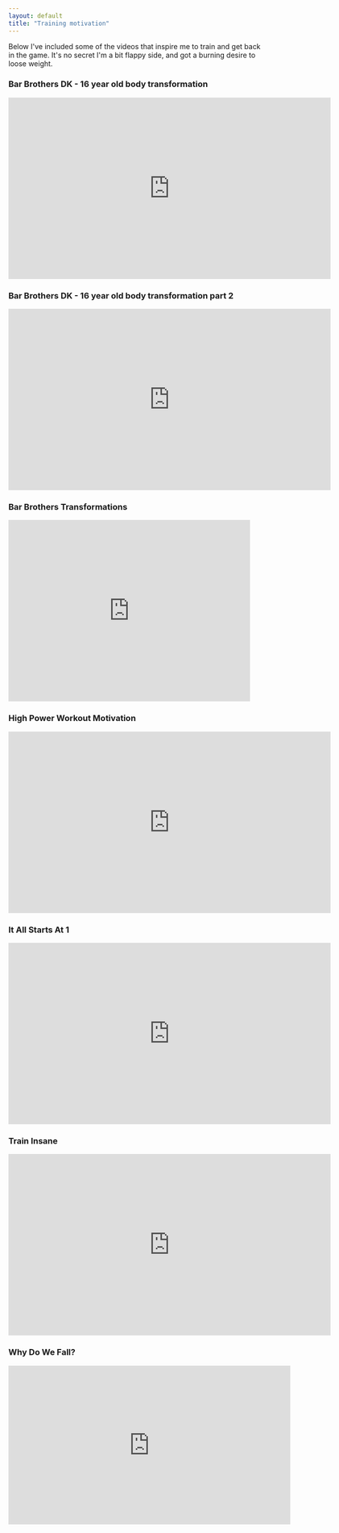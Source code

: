 ```yaml
---
layout: default
title: "Training motivation"
---
```


Below I've included some of the videos that inspire me to train and get back
in the game. It's no secret I'm a bit flappy side, and got a burning desire
to loose weight.

### Bar Brothers DK - 16 year old body transformation
<iframe width="640" height="360" src="https://www.youtube.com/embed/nqbFPN0SkLI?rel=0" frameborder="0" allowfullscreen></iframe>

### Bar Brothers DK - 16 year old body transformation part 2
<iframe width="640" height="360" src="https://www.youtube.com/embed/YrbptWCTblE?rel=0" frameborder="0" allowfullscreen></iframe>

### Bar Brothers Transformations
<iframe width="480" height="360" src="https://www.youtube.com/embed/GhfLNN4BloY?rel=0" frameborder="0" allowfullscreen></iframe>

### High Power Workout Motivation
<iframe width="640" height="360" src="https://www.youtube.com/embed/bqCojo2O7hw?rel=0" frameborder="0" allowfullscreen></iframe>

### It All Starts At 1
<iframe width="640" height="360" src="https://www.youtube.com/embed/zzwn_mGHvzg?rel=0" frameborder="0" allowfullscreen></iframe>

### Train Insane
<iframe width="640" height="360" src="https://www.youtube.com/embed/mvJHw64fxgQ?rel=0" frameborder="0" allowfullscreen></iframe>

### Why Do We Fall?
<iframe width="560" height="315" src="https://www.youtube.com/embed/mgmVOuLgFB0" frameborder="0" allowfullscreen></iframe>
